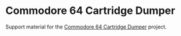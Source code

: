 # Commodore 64 Cartridge Dumper
Support material for the [Commodore 64 Cartridge Dumper](https://www.luigidifraia.com/hardware/#Commodore_64_Cartridge_Dumper) project.
